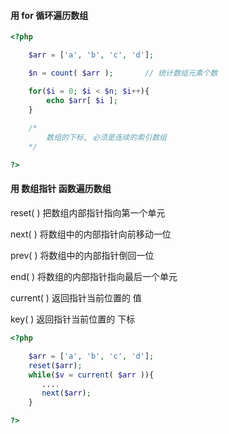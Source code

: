 #### 用 for 循环遍历数组

```php
<?php

    $arr = ['a', 'b', 'c', 'd'];

    $n = count( $arr );       // 统计数组元素个数

    for($i = 0; $i < $n; $i++){
        echo $arr[ $i ];
    }
​
    /*
        数组的下标, 必须是连续的索引数组
    */

?>
```

#### 用 数组指针 函数遍历数组

reset\( \)    把数组内部指针指向第一个单元

next\( \)     将数组中的内部指针向前移动一位

prev\( \)     将数组中的内部指针倒回一位

end\( \)      将数组的内部指针指向最后一个单元

current\( \)    返回指针当前位置的 值

key\( \)            返回指针当前位置的 下标

```php
<?php

    $arr = ['a', 'b', 'c', 'd'];
    reset($arr);
    while($v = current( $arr )){
       ....
       next($arr);
    }

?>
```



